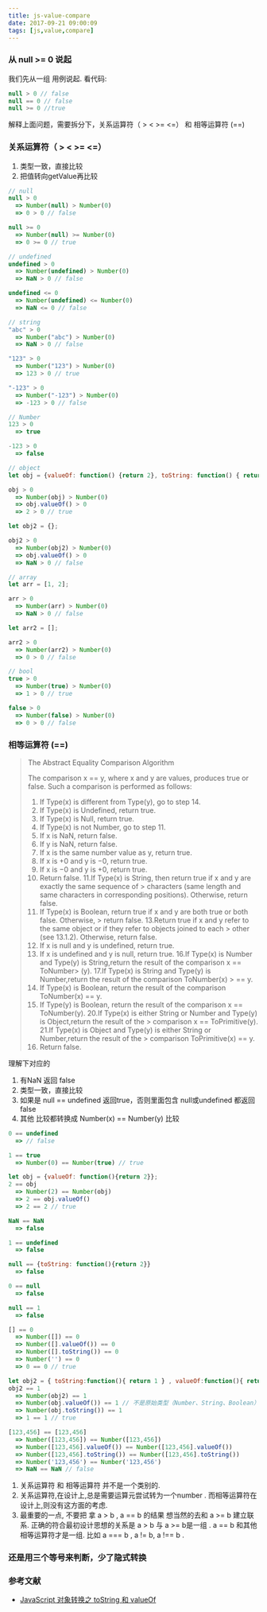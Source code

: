 ```yaml
---
title: js-value-compare
date: 2017-09-21 09:00:09
tags: [js,value,compare]
---
```


### 从 null >= 0 说起

我们先从一组 用例说起. 看代码:

```javascript
null > 0 // false
null == 0 // false
null >= 0 //true
```

解释上面问题，需要拆分下，关系运算符（ > < >= <=） 和 相等运算符 (==)

### 关系运算符（ > < >= <=）

1. 类型一致，直接比较
2. 把值转向getValue再比较

```javascript
// null
null > 0
  => Number(null) > Number(0)
  => 0 > 0 // false

null >= 0
  => Number(null) >= Number(0)
  => 0 >= 0 // true

// undefined
undefined > 0
  => Number(undefined) > Number(0)
  => NaN > 0 // false

undefined <= 0
  => Number(undefined) <= Number(0)
  => NaN <= 0 // false

// string
"abc" > 0
  => Number("abc") > Number(0)
  => NaN > 0 // false

"123" > 0
  => Number("123") > Number(0)
  => 123 > 0 // true

"-123" > 0
  => Number("-123") > Number(0)
  => -123 > 0 // false

// Number
123 > 0
  => true

-123 > 0
  => false

// object
let obj = {valueOf: function() {return 2}, toString: function() { return -2 } };

obj > 0
  => Number(obj) > Number(0)
  => obj.valueOf() > 0
  => 2 > 0 // true

let obj2 = {};

obj2 > 0
  => Number(obj2) > Number(0)
  => obj.valueOf() > 0
  => NaN > 0 // false

// array
let arr = [1, 2];

arr > 0
  => Number(arr) > Number(0)
  => NaN > 0 // false

let arr2 = [];

arr2 > 0
  => Number(arr2) > Number(0)
  => 0 > 0 // false

// bool
true > 0
  => Number(true) > Number(0)
  => 1 > 0 // true

false > 0
  => Number(false) > Number(0)
  => 0 > 0 // false
```

### 相等运算符 (==)

> The Abstract Equality Comparison Algorithm
>
> The comparison x == y, where x and y are values, produces true or false. Such a comparison is
> performed as follows:
> 1. If Type(x) is different from Type(y), go to step 14.
> 2. If Type(x) is Undefined, return true.
> 3. If Type(x) is Null, return true.
> 4. If Type(x) is not Number, go to step 11.
> 5. If x is NaN, return false.
> 6. If y is NaN, return false.
> 7. If x is the same number value as y, return true.
> 8. If x is +0 and y is −0, return true.
> 9. If x is −0 and y is +0, return true.
> 10. Return false.
> 11.If Type(x) is String, then return true if x and y are exactly the same sequence of > characters (same length and same characters in corresponding positions). Otherwise, return false.
> 12. If Type(x) is Boolean, return true if x and y are both true or both false. Otherwise, > return false.
> 13.Return true if x and y refer to the same object or if they refer to objects joined to each > other (see
> 13.1.2). Otherwise, return false.
> 14. If x is null and y is undefined, return true.
> 15. If x is undefined and y is null, return true.
> 16.If Type(x) is Number and Type(y) is String,return the result of the comparison x == ToNumber> (y).
> 17.If Type(x) is String and Type(y) is Number,return the result of the comparison ToNumber(x) > == y.
> 18. If Type(x) is Boolean, return the result of the comparison ToNumber(x) == y.
> 19. If Type(y) is Boolean, return the result of the comparison x == ToNumber(y).
> 20.If Type(x) is either String or Number and Type(y) is Object,return the result of the > comparison x == ToPrimitive(y).
> 21.If Type(x) is Object and Type(y) is either String or Number,return the result of the > comparison ToPrimitive(x) == y.
> 22. Return false.

理解下对应的
1. 有NaN 返回 false
2. 类型一致，直接比较
2. 如果是 null == undefined 返回true，否则里面包含 null或undefined 都返回 false
3. 其他 比较都转换成 Number(x) == Number(y) 比较

```javascript
0 == undefined
  => // false

1 == true
  => Number(0) == Number(true) // true

let obj = {valueOf: function(){return 2}};
2 == obj
  => Number(2) == Number(obj)
  => 2 == obj.valueOf()
  => 2 == 2 // true

NaN == NaN
  => false

1 == undefined
  => false

null == {toString: function(){return 2}}
  => false

0 == null
  => false

null == 1
  => false

[] == 0
  => Number([]) == 0
  => Number([].valueOf()) == 0
  => Number([].toString()) == 0
  => Number('') == 0
  => 0 == 0 // true

let obj2 = { toString:function(){ return 1 } , valueOf:function(){ return [] }}
obj2 == 1
  => Number(obj2) == 1
  => Number(obj.valueOf()) == 1 // 不是原始类型（Number、String、Boolean）
  => Number(obj.toString()) == 1
  => 1 == 1 // true

[123,456] == [123,456]
  => Number([123,456]) == Number([123,456])
  => Number([123,456].valueOf()) == Number([123,456].valueOf())
  => Number([123,456].toString()) == Number([123,456].toString())
  => Number('123,456') == Number('123,456')
  => NaN == NaN // false

```

1. 关系运算符 和 相等运算符 并不是一个类别的.
2. 关系运算符,在设计上,总是需要运算元尝试转为一个number . 而相等运算符在设计上,则没有这方面的考虑.
3. 最重要的一点, 不要把 拿 a > b ,  a == b 的结果 想当然的去和 a >= b 建立联系. 正确的符合最初设计思想的关系是  a > b 与 a >= b是一组 . a == b 和其他相等运算符才是一组. 比如  a === b , a != b, a !== b .


### 还是用三个等号来判断，少了隐式转换

### 参考文献

* [JavaScript 对象转换之 toString 和 valueOf](!http://frontenddev.org/link/conversion-of-tostring-and-the-valueof-javascript-object.html)
